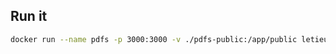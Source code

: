 ## Run it

```bash
docker run --name pdfs -p 3000:3000 -v ./pdfs-public:/app/public letieu/pdfs:1.0
```
